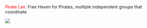 <span style="color: red">Pirate Lair.</span>
Free Haven for Pirates, multiple independent groups that coordinate

![](https://cdnb.artstation.com/p/assets/images/images/082/512/197/large/magus-rodriguez-shot-2-si.jpg?1733183362)